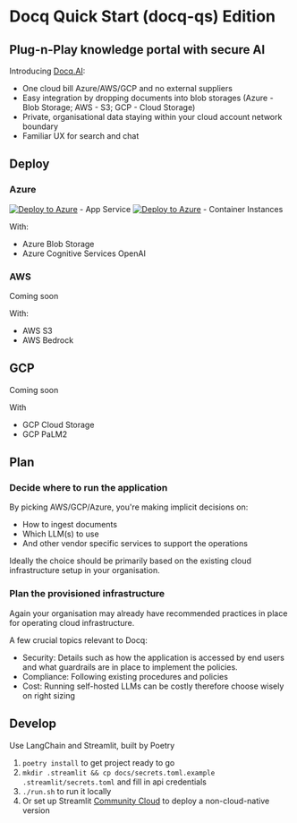 
# Docq Quick Start (docq-qs) Edition

## Plug-n-Play knowledge portal with secure AI

Introducing [Docq.AI](https://docq.ai):

- One cloud bill Azure/AWS/GCP and no external suppliers
- Easy integration by dropping documents into blob storages (Azure - Blob Storage; AWS - S3; GCP - Cloud Storage)
- Private, organisational data staying within your cloud account network boundary
- Familiar UX for search and chat

## Deploy

### Azure

[![Deploy to Azure](https://aka.ms/deploytoazurebutton)](https://portal.azure.com/#create/Microsoft.Template/uri/https%3A%2F%2Fraw.githubusercontent.com%2Fdocqai%2Fdocq-qs%2Fmain%2Fdeploy%2Fazure%2Fappservice.json) - App Service
[![Deploy to Azure](https://aka.ms/deploytoazurebutton)](https://portal.azure.com/#create/Microsoft.Template/uri/https%3A%2F%2Fraw.githubusercontent.com%2Fdocqai%2Fdocq-qs%2Fmain%2Fdeploy%2Fazure%2Fcontainerinstances.json) - Container Instances

With:
- Azure Blob Storage
- Azure Cognitive Services OpenAI

### AWS

Coming soon

With:
- AWS S3
- AWS Bedrock

## GCP

Coming soon 

With
- GCP Cloud Storage
- GCP PaLM2

## Plan

### Decide where to run the application

By picking AWS/GCP/Azure, you're making implicit decisions on:
- How to ingest documents
- Which LLM(s) to use
- And other vendor specific services to support the operations

Ideally the choice should be primarily based on the existing cloud infrastructure setup in your organisation.

### Plan the provisioned infrastructure

Again your organisation may already have recommended practices in place for operating cloud infrastructure. 

A few crucial topics relevant to Docq:
- Security: Details such as how the application is accessed by end users and what guardrails are in place to implement the policies.
- Compliance: Following existing procedures and policies
- Cost: Running self-hosted LLMs can be costly therefore choose wisely on right sizing

## Develop

Use LangChain and Streamlit, built by Poetry

1. `poetry install` to get project ready to go
2. `mkdir .streamlit && cp docs/secrets.toml.example .streamlit/secrets.toml` and fill in api credentials
3. `./run.sh` to run it locally
4. Or set up Streamlit [Community Cloud](https://streamlit.io/) to deploy a non-cloud-native version

